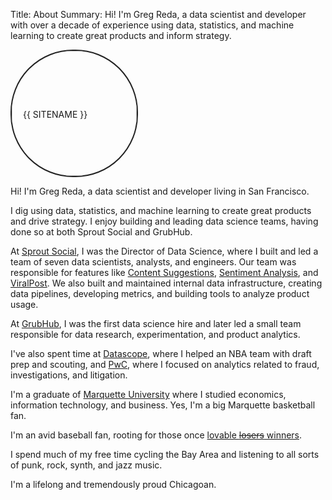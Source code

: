 Title: About
Summary: Hi! I'm Greg Reda, a data scientist and developer with over a decade of experience using data, statistics, and machine learning to create great products and inform strategy.

<style>
  img.round {
    border: 2px solid #222;
    height: 200px;
    width: 200px;
    line-height: 200px;
    -moz-border-radius: 100px;
    border-radius: 100px;
  }
</style>
<img class="round" src="/images/headshot.jpg" alt="{{ SITENAME }}">

Hi! I'm Greg Reda, a data scientist and developer living in San Francisco.

I dig using data, statistics, and machine learning to create great products and drive strategy. I enjoy building and leading data science teams, having done so at both Sprout Social and GrubHub.

At [Sprout Social](https://sproutsocial.com), I was the Director of Data Science, where I built and led a team of seven data scientists, analysts, and engineers. Our team was responsible for features like [Content Suggestions](https://sproutsocial.com/insights/content-suggestions/), [Sentiment Analysis](https://sproutsocial.com/insights/sprout-social-customer-sentiment/), and [ViralPost](https://sproutsocial.com/features/viralpost/). We also built and maintained internal data infrastructure, creating data pipelines, developing metrics, and building tools to analyze product usage.

At [GrubHub](https://grubhub.com), I was the first data science hire and later led a small team responsible for data research, experimentation, and product analytics.

I've also spent time at [Datascope](http://datascopeanalytics.com/), where I
helped an NBA team with draft prep and scouting, and
[PwC](http://www.pwc.com/us/en/index.jhtml), where I focused on analytics
related to fraud, investigations, and litigation.

I'm a graduate of [Marquette University](https://marquette.edu) where I studied
economics, information technology, and business. Yes, I'm a big Marquette
basketball fan.

I'm an avid baseball fan, rooting for those once [lovable <strike>losers</strike> winners](https://en.wikipedia.org/wiki/Chicago_Cubs).

I spend much of my free time cycling the Bay Area and listening to all sorts of punk, rock, synth, and jazz music.

I'm a lifelong and tremendously proud Chicagoan.